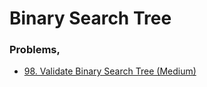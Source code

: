 # Binary Search Tree

### Problems,
- [98. Validate Binary Search Tree (Medium)](https://leetcode.com/problems/validate-binary-search-tree/)
